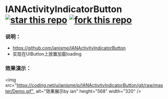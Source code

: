 # IANActivityIndicatorButton [![star this repo](http://github-svg-buttons.herokuapp.com/star.svg?user=ianisme&repo=IANActivityIndicatorButton&style=flat&background=1081C1)](https://github.com/ianisme/IANActivityIndicatorButton) [![fork this repo](http://github-svg-buttons.herokuapp.com/fork.svg?user=ianisme&repo=IANActivityIndicatorButton&style=flat&background=1081C1)](https://github.com/ianisme/IANActivityIndicatorButton/fork)


### 说明：
- https://github.com/ianisme/IANActivityIndicatorButton
- 实现在UIButton上放置加载loading

### 效果演示：
<img src="https://coding.net/u/ianisme/p/IANActivityIndicatorButton/git/raw/master/Demo.gif"  alt="效果展示by ian" height="568" width="320" />
